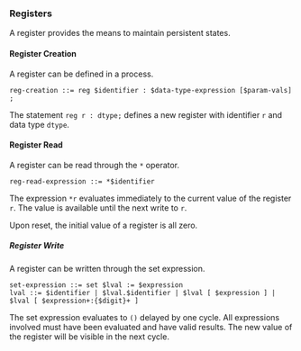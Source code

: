 ### Registers

A register provides the means to maintain persistent states.

#### Register Creation

A register can be defined in a process.
```
reg-creation ::= reg $identifier : $data-type-expression [$param-vals] ;
```

The statement `reg r : dtype;` defines a new register with identifier `r` and
data type `dtype`.

#### Register Read

A register can be read through the `*` operator.
```
reg-read-expression ::= *$identifier
```

The expression `*r` evaluates immediately to the current value of the register `r`.
The value is available until the next write to `r`.

Upon reset, the initial value of a register is all zero.

##### Register Write

A register can be written through the set expression.
```
set-expression ::= set $lval := $expression
lval ::= $identifier | $lval.$identifier | $lval [ $expression ] | $lval [ $expression+:{$digit}+ ]
```

The set expression evaluates to `()` delayed by one cycle. All expressions involved
must have been evaluated and have valid results.
The new value of the register will be visible in the next cycle.

